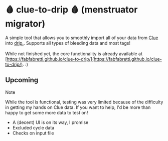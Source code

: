 # 🩸 clue-to-drip 🩸 (menstruator migrator)
A simple tool that allows you to smoothly import all of your data from [Clue](https://helloclue.com/) into [drip.](https://bloodyhealth.gitlab.io/index.html). Supports all types of bleeding data and most tags!
<br><br> While not finished yet, the core functionality is already available at [https://fabfabretti.github.io/clue-to-drip/](https://fabfabretti.github.io/clue-to-drip/). :)

## Upcoming
> [!NOTE]  
> While the tool is functional, testing was very limited because of the difficulty in getting my hands on Clue data. If you want to help, I'd be more than happy to get some more data to test on!
* A (decent) UI is on its way, I promise
* Excluded cycle data
* Checks on input file
